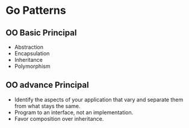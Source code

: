 # Go Patterns

## OO Basic Principal 

* Abstraction
* Encapsulation
* Inheritance
* Polymorphism

## OO advance Principal

* Identify the aspects of your application that vary and separate them from what stays the same.
* Program to an interface, not an implementation.
* Favor composition over inheritance.
